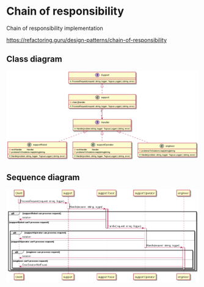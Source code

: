 # Chain of responsibility
Chain of responsibility implementation

https://refactoring.guru/design-patterns/chain-of-responsibility

## Class diagram

![](../../doc/chain_of_responsibility/chain_of_responsibility_class.png?raw=true)

## Sequence diagram

![](../../doc/chain_of_responsibility/chain_of_responsibility_sequence.png?raw=true)

